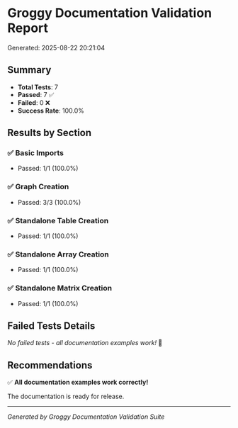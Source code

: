 # Groggy Documentation Validation Report

Generated: 2025-08-22 20:21:04

## Summary

- **Total Tests**: 7
- **Passed**: 7 ✅
- **Failed**: 0 ❌
- **Success Rate**: 100.0%

## Results by Section

### ✅ Basic Imports
- Passed: 1/1 (100.0%)

### ✅ Graph Creation
- Passed: 3/3 (100.0%)

### ✅ Standalone Table Creation
- Passed: 1/1 (100.0%)

### ✅ Standalone Array Creation
- Passed: 1/1 (100.0%)

### ✅ Standalone Matrix Creation
- Passed: 1/1 (100.0%)

## Failed Tests Details

*No failed tests - all documentation examples work!* 🎉

## Recommendations

✅ **All documentation examples work correctly!**

The documentation is ready for release.

---
*Generated by Groggy Documentation Validation Suite*
